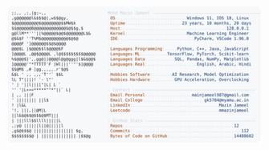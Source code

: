 <picture>
  <source srcset="https://raw.githubusercontent.com/mmazinjameel/mmazinjameel/main/dark_mode.svg?v=1758768954" media="(prefers-color-scheme: dark)">
  <img src="https://raw.githubusercontent.com/mmazinjameel/mmazinjameel/main/light_mode.svg?v=1758768954">
</picture>
